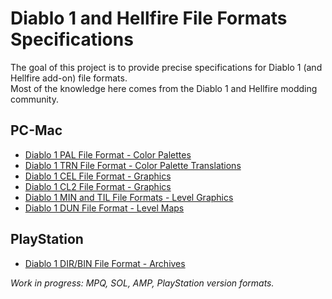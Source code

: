 # Diablo 1 and Hellfire File Formats Specifications

The goal of this project is to provide precise specifications for Diablo 1 (and Hellfire add-on) file formats.  
Most of the knowledge here comes from the Diablo 1 and Hellfire modding community.

## PC-Mac

- [Diablo 1 PAL File Format - Color Palettes](PC-Mac/PAL.md)
- [Diablo 1 TRN File Format - Color Palette Translations](PC-Mac/TRN.md)
- [Diablo 1 CEL File Format - Graphics](PC-Mac/CEL.md)
- [Diablo 1 CL2 File Format - Graphics](PC-Mac/CL2.md)
- [Diablo 1 MIN and TIL File Formats - Level Graphics](PC-Mac/MIN-TIL.md)
- [Diablo 1 DUN File Format - Level Maps](PC-Mac/DUN.md)


## PlayStation

- [Diablo 1 DIR/BIN File Format - Archives](PSX/DIRBIN.md)

*Work in progress: MPQ, SOL, AMP, PlayStation version formats.*
